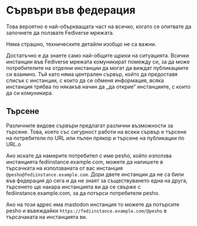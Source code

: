 # Сървъри във федерация

Това вероятно е най-объркващата част на всичко, когато се опитвате да започнете
да ползвате Fediverse мрежата.

Няма страшно, техническите детайли изобщо не са важни.

Достатъчно е да знаете само най-общите щрихи на ситуацията. Всички инстанции във
Fediverse мрежата комуникират помежду си, за да може потребителите на отделни
инстанции да могат да виждат публикациите си взаимно. Тъй като няма централен
сървър, който да предоставя списък с инстанции, с които да се обменя информация,
всяка инстанция трябва по някакъв начин да „да открие“ инстанциите, с които да
си комуникира.

## Търсене
Различните видове сървъри предлагат различни възможности за търсене. Това, което
със сигурност работи на всеки сървър е търсене на потребители по URL или пълен
прякор и търсене на публикации по URL.о

Ако искате да намерите потребител с име pesho, който използва инстанцията
fediinstance.example.com, можете да напишете в търсачката на използваната от вас
инстанция `@pesho@fediinstance.example.com`. Дори двете инстанции да не са били
във федерация до сега и да не знаят за съществуването една на друга, търсенето
ще накара инстанцията ви да се свърже с fediinstance.example.com, за да потърси
потребителя pesho.

Ако на този адрес има mastodon инстанция то можете да потърсите pesho и
въвеждайки `https://fediinstance.example.com/@pesho` в търсачаката на
инстанцията ви.
